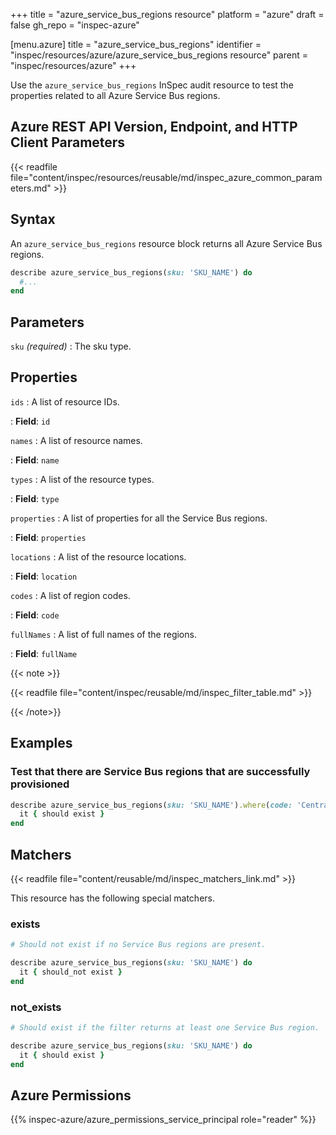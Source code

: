 +++
title = "azure_service_bus_regions resource"
platform = "azure"
draft = false
gh_repo = "inspec-azure"

[menu.azure]
title = "azure_service_bus_regions"
identifier = "inspec/resources/azure/azure_service_bus_regions resource"
parent = "inspec/resources/azure"
+++

Use the `azure_service_bus_regions` InSpec audit resource to test the properties related to all Azure Service Bus regions.

## Azure REST API Version, Endpoint, and HTTP Client Parameters

{{< readfile file="content/inspec/resources/reusable/md/inspec_azure_common_parameters.md" >}}

## Syntax

An `azure_service_bus_regions` resource block returns all Azure Service Bus regions.

```ruby
describe azure_service_bus_regions(sku: 'SKU_NAME') do
  #...
end
```

## Parameters

`sku` _(required)_
: The sku type.

## Properties

`ids`
: A list of resource IDs.

: **Field**: `id`

`names`
: A list of resource names.

: **Field**: `name`

`types`
: A list of the resource types.

: **Field**: `type`

`properties`
: A list of properties for all the Service Bus regions.

: **Field**: `properties`

`locations`
: A list of the resource locations.

: **Field**: `location`

`codes`
: A list of region codes.

: **Field**: `code`

`fullNames`
: A list of full names of the regions.

: **Field**: `fullName`

{{< note >}}

{{< readfile file="content/inspec/reusable/md/inspec_filter_table.md" >}}

{{< /note>}}

## Examples

### Test that there are Service Bus regions that are successfully provisioned

```ruby
describe azure_service_bus_regions(sku: 'SKU_NAME').where(code: 'Central US') do
  it { should exist }
end
```

## Matchers

{{< readfile file="content/reusable/md/inspec_matchers_link.md" >}}

This resource has the following special matchers.

### exists

```ruby
# Should not exist if no Service Bus regions are present.

describe azure_service_bus_regions(sku: 'SKU_NAME') do
  it { should_not exist }
end
```

### not_exists

```ruby
# Should exist if the filter returns at least one Service Bus region.

describe azure_service_bus_regions(sku: 'SKU_NAME') do
  it { should exist }
end
```

## Azure Permissions

{{% inspec-azure/azure_permissions_service_principal role="reader" %}}
